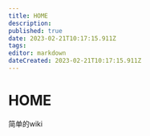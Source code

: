 ```yaml
---
title: HOME
description: 
published: true
date: 2023-02-21T10:17:15.911Z
tags: 
editor: markdown
dateCreated: 2023-02-21T10:17:15.911Z
---
```


# HOME
简单的wiki